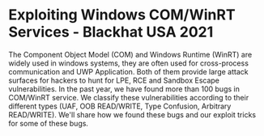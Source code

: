 # Exploiting Windows COM/WinRT Services - Blackhat USA 2021



The Component Object Model (COM) and Windows Runtime (WinRT) are widely used in windows systems, they are often used for cross-process communication and UWP Application. Both of them provide large attack surfaces for hackers to hunt for LPE, RCE and Sandbox Escape vulnerabilities. In the past year, we have found more than 100 bugs in COM/WinRT service. We classify these vulnerabilities according to their different types (UAF, OOB READ/WRITE, Type Confusion, Arbitrary READ/WRITE). We'll share how we found these bugs and our exploit tricks for some of these bugs.

